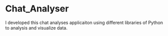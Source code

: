# Chat_Analyser
I developed this chat analyses applicaiton using different libraries of Python to analysis and visualize data.
